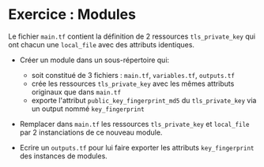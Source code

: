 # Exercice : Modules

Le fichier `main.tf` contient la définition de 2 ressources `tls_private_key` qui ont chacun une `local_file` avec des attributs identiques.

* Créer un module dans un sous-répertoire qui:
  * soit constitué de 3 fichiers : `main.tf`, `variables.tf`, `outputs.tf`
  * crée les ressources `tls_private_key` avec les mêmes attributs originaux que dans `main.tf`
  * exporte l'attribut `public_key_fingerprint_md5` du `tls_private_key` via un output nommé `key_fingerprint`

* Remplacer dans `main.tf` les ressources `tls_private_key` et `local_file` par 2 instanciations de ce nouveau module.

* Ecrire un `outputs.tf` pour lui faire exporter les attributs `key_fingerprint` des instances de modules.
